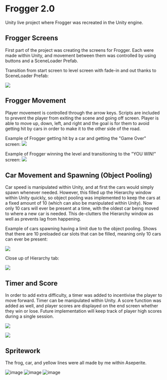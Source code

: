 # Frogger 2.0
Unity live project where Frogger was recreated in the Unity engine.

## Frogger Screens
First part of the project was creating the screens for Frogger. Each were made within Unity, and movement between them was controlled by using buttons and a SceneLoader Prefab.

Transition from start screen to level screen with fade-in and out thanks to SceneLoader Prefab:

![](https://media.giphy.com/media/w7WZft8znYU7P13PB7/giphy.gif)

## Frogger Movement
Player movement is controlled through the arrow keys. Scripts are included to prevent the player from exiting the scene and going off screen. Player is able to move up, down, left, and right and the goal is for them to avoid getting hit by cars in order to make it to the other side of the road.

Example of Frogger getting hit by a car and getting the "Game Over" screen:
![](https://media.giphy.com/media/EQw7LUeYrOMzthoXSC/giphy.gif)

Example of Frogger winning the level and transitioning to the "YOU WIN!" screen:
![](https://media.giphy.com/media/HLIA0d91PHEc055qg1/giphy.gif)

## Car Movement and Spawning (Object Pooling)
Car speed is manipulated within Unity, and at first the cars would simply spawn whenever needed. However, this filled up the Hierarchy window within Unity quickly, so object pooling was implemented to keep the cars at a fixed amount of 10 (which can also be manipulated within Unity). Now only 10 cars will ever be present at a time, with the oldest car being moved to where a new car is needed. This de-clutters the Hierarchy window as well as prevents lag from happening. 

Example of cars spawning having a limit due to the object pooling. Shows that there are 10 preloaded car slots that can be filled, meaning only 10 cars can ever be present:

![](https://media.giphy.com/media/lCUZPNmXmsdH80sJ0w/giphy.gif)

Close up of Hierarchy tab:

![](https://media.giphy.com/media/gR1duHqnRXNJ0UnWMH/giphy.gif)

## Timer and Score
In order to add extra difficulty, a timer was added to incentivise the player to move forward. Timer can be manipulated within Unity. A score function was added as well, and player scores are displayed on the end screen whether they win or lose. Future implementation will keep track of player high scores during a single session.

![](https://media.giphy.com/media/VfeZCJpFXDgXbeWyIw/giphy.gif)

![](https://media.giphy.com/media/J9BJ5u7wm3oJmWoH4y/giphy.gif)

## Spritework
The frog, car, and yellow lines were all made by me within Aseperite.

![image](https://user-images.githubusercontent.com/79771326/123156059-b625c200-d41d-11eb-98a0-aeb45e0ae01a.png)
![image](https://user-images.githubusercontent.com/79771326/123156293-f9803080-d41d-11eb-9c22-1cedf39934c3.png)
![image](https://user-images.githubusercontent.com/79771326/123156338-06048900-d41e-11eb-95fd-b776ccce9405.png)

